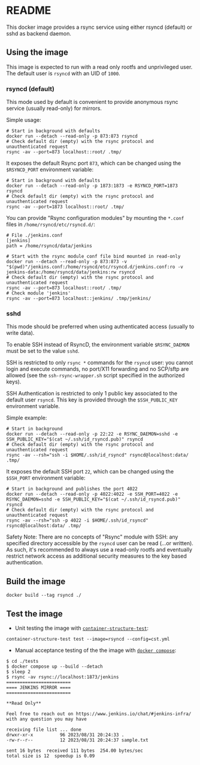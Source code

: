 # README

This docker image provides a rsync service using either rsyncd (default) or sshd as backend daemon.

## Using the image

This image is expected to run with a read only rootfs and unprivileged user.
The default user is `rsyncd` with an UID of `1000`.

### rsyncd (default)

This mode used by default is convenient to provide anonymous rsync service (usually read-only) for mirrors.

Simple usage:

```shell
# Start in background with defaults
docker run --detach --read-only -p 873:873 rsyncd
# Check default dir (empty) with the rsync protocol and unauthenticated request
rsync -av --port=873 localhost::root/ .tmp/
```

It exposes the default Rsync port `873`, which can be changed using the `$RSYNCD_PORT` environment variable:

```shell
# Start in background with defaults
docker run --detach --read-only -p 1873:1873 -e RSYNCD_PORT=1873 rsyncd
# Check default dir (empty) with the rsync protocol and unauthenticated request
rsync -av --port=1873 localhost::root/ .tmp/
```

You can provide "Rsync configuration modules" by mounting the `*.conf` files in `/home/rsyncd/etc/rsyncd.d/`:

```shell
# File ./jenkins.conf
[jenkins]
path = /home/rsyncd/data/jenkins

# Start with the rsync module conf file bind mounted in read-only
docker run --detach --read-only -p 873:873 -v "$(pwd)"/jenkins.conf:/home/rsyncd/etc/rsyncd.d/jenkins.conf:ro -v jenkins-data:/home/rsyncd/data/jenkins:rw rsyncd
# Check default dir (empty) with the rsync protocol and unauthenticated request
rsync -av --port=873 localhost::root/ .tmp/
# Check module 'jenkins'
rsync -av --port=873 localhost::jenkins/ .tmp/jenkins/
```

### sshd

This mode should be preferred when using authenticated access (usually to write data).

To enable SSH instead of RsyncD, the environment variable `$RSYNC_DAEMON` must be set to the value `sshd`.

SSH is restricted to only `rsync *` commands for the `rsyncd` user:
you cannot login and execute commands, no port/X11 forwarding and no SCP/sftp are allowed
(see the `ssh-rsync-wrapper.sh` script specified in the authorized keys).

SSH Authentication is restricted to only 1 public key associated to the default user `rsyncd`.
This key is provided through the `$SSH_PUBLIC_KEY` environment variable.

Simple example:

```shell
# Start in background
docker run --detach --read-only -p 22:22 -e RSYNC_DAEMON=sshd -e SSH_PUBLIC_KEY="$(cat ~/.ssh/id_rsyncd.pub)" rsyncd
# Check default dir (empty) with the rsync protocol and unauthenticated request
rsync -av --rsh="ssh -i $HOME/.ssh/id_rsyncd" rsyncd@localhost:data/ .tmp/
```

It exposes the default SSH port `22`, which can be changed using the `$SSH_PORT` environment variable:

```shell
# Start in background and publishes the port 4022
docker run --detach --read-only -p 4022:4022 -e SSH_PORT=4022 -e RSYNC_DAEMON=sshd -e SSH_PUBLIC_KEY="$(cat ~/.ssh/id_rsyncd.pub)" rsyncd
# Check default dir (empty) with the rsync protocol and unauthenticated request
rsync -av --rsh="ssh -p 4022 -i $HOME/.ssh/id_rsyncd" rsyncd@localhost:data/ .tmp/
```

Safety Note: There are no concepts of "Rsync" module with SSH: any specified directory accessible by the `rsyncd` user can be read (...or written).
As such, it's recommended to always use a read-only rootfs and eventually restrict network access as additional security measures to the key based authentication.

## Build the image

```shell
docker build --tag rsyncd ./
```

## Test the image

- Unit testing the image with [`container-structure-test`](https://github.com/GoogleContainerTools/container-structure-test):

```shell
container-structure-test test --image=rsyncd --config=cst.yml
```

- Manual acceptance testing of the the image with [`docker compose`](https://docs.docker.com/compose/):

```shell
$ cd ./tests
$ docker compose up --build --detach
$ sleep 2
$ rsync -av rsync://localhost:1873/jenkins
========================
==== JENKINS MIRROR ====
========================

**Read Only**

Feel free to reach out on https://www.jenkins.io/chat/#jenkins-infra/ with any question you may have

receiving file list ... done
drwxr-xr-x          96 2023/08/31 20:24:33 .
-rw-r--r--          12 2023/08/31 20:24:37 sample.txt

sent 16 bytes  received 111 bytes  254.00 bytes/sec
total size is 12  speedup is 0.09
```
